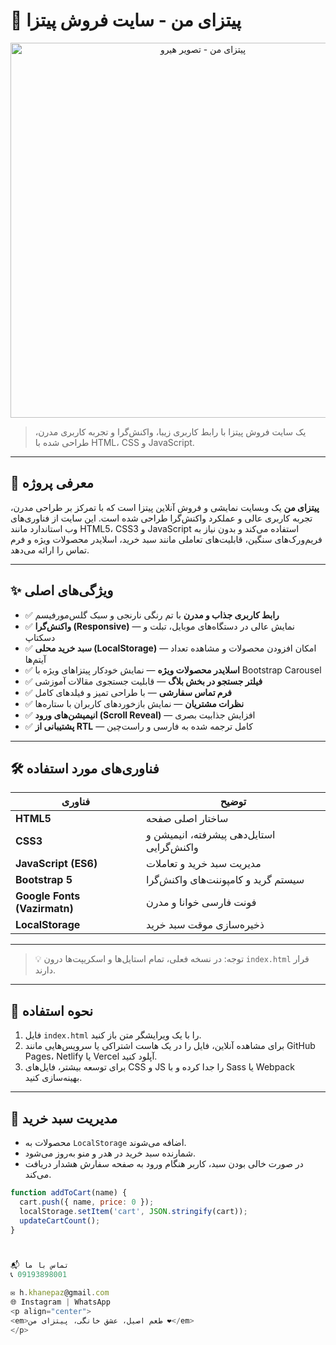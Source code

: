 # 🍕 پیتزای من - سایت فروش پیتزا

<p align="center">
  <img src="https://lh3.googleusercontent.com/aida-public/AB6AXuBUsVPdZWIQ3BTlyDtQt6IuSbcDM2jV81ojxMFVsfELv4QSkg4XSbrIfDj1rtXgLbDvv_TxjjEzcoy__eV_tAabFRCO6OfxpABRve_VLTg-pL2IG_549HKvVSWZlY5L_YOmD0N6Dvm6lF2hENqSaQehbM1IeJsc-g9bXu5h9IcJ637FW7uDbLVRFJninZnSOx0Gw_s08nD87sijLZHx6Nxdce-_bqqMCO9ZbzaVCGczFWCVvjXIbKwamQLoaTptLSEcxXfbPvQnHbk" alt="پیتزای من - تصویر هیرو" width="600" />
</p>

> یک سایت فروش پیتزا با رابط کاربری زیبا، واکنش‌گرا و تجربه کاربری مدرن، طراحی شده با HTML، CSS و JavaScript.

---

## 📌 معرفی پروژه

**پیتزای من** یک وبسایت نمایشی و فروش آنلاین پیتزا است که با تمرکز بر طراحی مدرن، تجربه کاربری عالی و عملکرد واکنش‌گرا طراحی شده است. این سایت از فناوری‌های وب استاندارد مانند HTML5، CSS3 و JavaScript استفاده می‌کند و بدون نیاز به فریم‌ورک‌های سنگین، قابلیت‌های تعاملی مانند سبد خرید، اسلایدر محصولات ویژه و فرم تماس را ارائه می‌دهد.

---

## ✨ ویژگی‌های اصلی

- ✅ **رابط کاربری جذاب و مدرن** با تم رنگی نارنجی و سبک گلس‌مورفیسم
- ✅ **واکنش‌گرا (Responsive)** — نمایش عالی در دستگاه‌های موبایل، تبلت و دسکتاپ
- ✅ **سبد خرید محلی (LocalStorage)** — امکان افزودن محصولات و مشاهده تعداد آیتم‌ها
- ✅ **اسلایدر محصولات ویژه** — نمایش خودکار پیتزاهای ویژه با Bootstrap Carousel
- ✅ **فیلتر جستجو در بخش بلاگ** — قابلیت جستجوی مقالات آموزشی
- ✅ **فرم تماس سفارشی** — با طراحی تمیز و فیلدهای کامل
- ✅ **نظرات مشتریان** — نمایش بازخوردهای کاربران با ستاره‌ها
- ✅ **انیمیشن‌های ورود (Scroll Reveal)** — افزایش جذابیت بصری
- ✅ **پشتیبانی از RTL** — کامل ترجمه شده به فارسی و راست‌چین

---

## 🛠️ فناوری‌های مورد استفاده

| فناوری | توضیح |
|--------|-------|
| **HTML5** | ساختار اصلی صفحه |
| **CSS3** | استایل‌دهی پیشرفته، انیمیشن و واکنش‌گرایی |
| **JavaScript (ES6)** | مدیریت سبد خرید و تعاملات |
| **Bootstrap 5** | سیستم گرید و کامپوننت‌های واکنش‌گرا |
| **Google Fonts (Vazirmatn)** | فونت فارسی خوانا و مدرن |
| **LocalStorage** | ذخیره‌سازی موقت سبد خرید |

---

> 💡 توجه: در نسخه فعلی، تمام استایل‌ها و اسکریپت‌ها درون `index.html` قرار دارند.

---

## 🚀 نحوه استفاده

1. فایل `index.html` را با یک ویرایشگر متن باز کنید.
2. برای مشاهده آنلاین، فایل را در یک هاست اشتراکی یا سرویس‌هایی مانند GitHub Pages، Netlify یا Vercel آپلود کنید.
3. برای توسعه بیشتر، فایل‌های CSS و JS را جدا کرده و با Sass یا Webpack بهینه‌سازی کنید.

---

## 🛒 مدیریت سبد خرید

- محصولات به `LocalStorage` اضافه می‌شوند.
- شمارنده سبد خرید در هدر و منو به‌روز می‌شود.
- در صورت خالی بودن سبد، کاربر هنگام ورود به صفحه سفارش هشدار دریافت می‌کند.

```javascript
function addToCart(name) {
  cart.push({ name, price: 0 });
  localStorage.setItem('cart', JSON.stringify(cart));
  updateCartCount();
}



📬 تماس با ما
📞 09193898001

✉️ h.khanepaz@gmail.com
🌐 Instagram | WhatsApp
<p align="center">
<em>طعم اصیل، عشق خانگی، پیتزای من ❤️</em>
</p>
```


